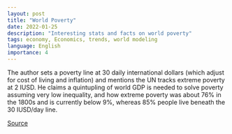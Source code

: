 ```yaml
---
layout: post
title: "World Poverty"
date: 2022-01-25
description: "Interesting stats and facts on world poverty"
tags: economy, Economics, trends, world modeling
language: English
importance: 4
---
```


The author sets a poverty line at 30 daily international dollars (which adjust for cost of living and inflation) and mentions the UN tracks extreme poverty at 2 IUSD.
He claims a quintupling of world GDP is needed to solve poverty assuming very low inequality, and how extreme poverty was about 76% in the 1800s and is currently below 9%, whereas 85% people live beneath the 30 IUSD/day line.

[Source](https://ourworldindata.org/history-of-poverty-has-just-begun)
